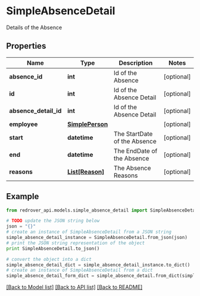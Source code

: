 # SimpleAbsenceDetail

Details of the Absence

## Properties
Name | Type | Description | Notes
------------ | ------------- | ------------- | -------------
**absence_id** | **int** | Id of the Absence | [optional] 
**id** | **int** | Id of the Absence Detail | [optional] 
**absence_detail_id** | **int** | Id of the Absence Detail | [optional] 
**employee** | [**SimplePerson**](SimplePerson.md) |  | [optional] 
**start** | **datetime** | The StartDate of the Absence | [optional] 
**end** | **datetime** | The EndDate of the Absence | [optional] 
**reasons** | [**List[Reason]**](Reason.md) | The Absence Reasons | [optional] 

## Example

```python
from redrover_api.models.simple_absence_detail import SimpleAbsenceDetail

# TODO update the JSON string below
json = "{}"
# create an instance of SimpleAbsenceDetail from a JSON string
simple_absence_detail_instance = SimpleAbsenceDetail.from_json(json)
# print the JSON string representation of the object
print SimpleAbsenceDetail.to_json()

# convert the object into a dict
simple_absence_detail_dict = simple_absence_detail_instance.to_dict()
# create an instance of SimpleAbsenceDetail from a dict
simple_absence_detail_form_dict = simple_absence_detail.from_dict(simple_absence_detail_dict)
```
[[Back to Model list]](../README.md#documentation-for-models) [[Back to API list]](../README.md#documentation-for-api-endpoints) [[Back to README]](../README.md)


